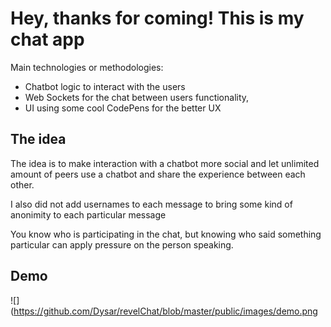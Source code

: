 # Hey, thanks for coming! This is my chat app 

Main technologies or methodologies: 
 - Chatbot logic to interact with the users
 - Web Sockets for the chat between users functionality,
 - UI using some cool CodePens for the better UX


## The idea

The idea is to make interaction with a chatbot more social and let unlimited amount of peers use a chatbot and share the experience between each other.

I also did not add usernames to each message to bring some kind of anonimity to each particular message

You know who is participating in the chat, but knowing who said something particular can apply pressure on the person speaking.

## Demo

![](https://github.com/Dysar/revelChat/blob/master/public/images/demo.png
